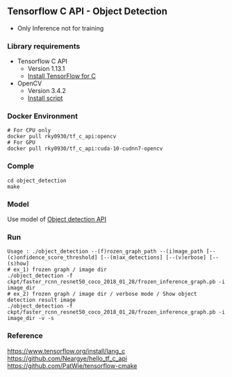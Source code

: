 ## Tensorflow C API - Object Detection
 - Only Inference not for training
 
### Library requirements
- Tensorflow C API
  - Version 1.13.1
  - [Install TensorFlow for C](https://www.tensorflow.org/install/lang_c)
- OpenCV
  - Version 3.4.2
  - [Install script]()

### Docker Environment
```
# For CPU only
docker pull rky0930/tf_c_api:opencv
# For GPU 
docker pull rky0930/tf_c_api:cuda-10-cudnn7-opencv
```

### Comple
```
cd object_detection
make
```
### Model 
Use model of [Object detection API](https://github.com/tensorflow/models/tree/master/research/object_detection)

### Run
```
Usage : ./object_detection --(f)rozen_graph_path --(i)mage_path [--(c)onfidence_score_threshold] [--(m)ax_detections] [--(v)erbose] [--(s)how]
# ex_1) frozen graph / image dir 
./object_detection -f ckpt/faster_rcnn_resnet50_coco_2018_01_28/frozen_inference_graph.pb -i image_dir
# ex_2) frozen graph / image dir / verbose mode / Show object detection result image
./object_detection -f ckpt/faster_rcnn_resnet50_coco_2018_01_28/frozen_inference_graph.pb -i image_dir -v -s
```

### Reference
https://www.tensorflow.org/install/lang_c  
https://github.com/Neargye/hello_tf_c_api  
https://github.com/PatWie/tensorflow-cmake  
